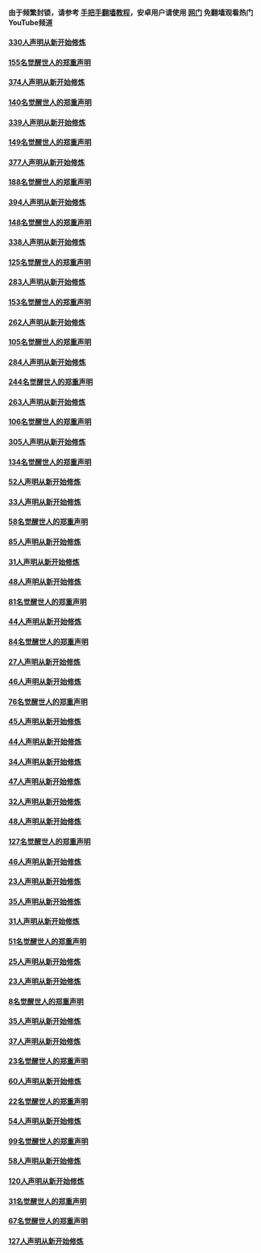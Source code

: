 #### 由于频繁封锁，请参考 [手把手翻墙教程](https://github.com/gfw-breaker/guides/wiki/)，安卓用户请使用 [网门](https://github.com/gfw-breaker/nogfw/blob/master/dl.md?t=05280101) 免翻墙观看热门YouTube频道 

#### [330人声明从新开始修炼](../pages/91/426139.md?t=05280101) 

#### [155名觉醒世人的郑重声明](../pages/91/426138.md?t=05280101) 

#### [374人声明从新开始修炼](../pages/91/425811.md?t=05280101) 

#### [140名觉醒世人的郑重声明](../pages/91/425810.md?t=05280101) 

#### [339人声明从新开始修炼](../pages/91/425690.md?t=05280101) 

#### [149名觉醒世人的郑重声明](../pages/91/425689.md?t=05280101) 

#### [377人声明从新开始修炼](../pages/91/424867.md?t=05280101) 

#### [188名觉醒世人的郑重声明](../pages/91/424866.md?t=05280101) 

#### [394人声明从新开始修炼](../pages/91/423914.md?t=05280101) 

#### [148名觉醒世人的郑重声明](../pages/91/423913.md?t=05280101) 

#### [338人声明从新开始修炼](../pages/91/423540.md?t=05280101) 

#### [125名觉醒世人的郑重声明](../pages/91/423539.md?t=05280101) 

#### [283人声明从新开始修炼](../pages/91/423296.md?t=05280101) 

#### [153名觉醒世人的郑重声明](../pages/91/423295.md?t=05280101) 

#### [262人声明从新开始修炼](../pages/91/423004.md?t=05280101) 

#### [105名觉醒世人的郑重声明](../pages/91/423003.md?t=05280101) 

#### [284人声明从新开始修炼](../pages/91/422707.md?t=05280101) 

#### [244名觉醒世人的郑重声明](../pages/91/422706.md?t=05280101) 

#### [263人声明从新开始修炼](../pages/91/422553.md?t=05280101) 

#### [106名觉醒世人的郑重声明](../pages/91/422552.md?t=05280101) 

#### [305人声明从新开始修炼](../pages/91/422153.md?t=05280101) 

#### [134名觉醒世人的郑重声明](../pages/91/422152.md?t=05280101) 

#### [52人声明从新开始修炼](../pages/91/421846.md?t=05280101) 

#### [33人声明从新开始修炼](../pages/91/421804.md?t=05280101) 

#### [58名觉醒世人的郑重声明](../pages/91/421845.md?t=05280101) 

#### [85人声明从新开始修炼](../pages/91/421769.md?t=05280101) 

#### [31人声明从新开始修炼](../pages/91/421763.md?t=05280101) 

#### [48人声明从新开始修炼](../pages/91/421605.md?t=05280101) 

#### [81名觉醒世人的郑重声明](../pages/91/421656.md?t=05280101) 

#### [44人声明从新开始修炼](../pages/91/421544.md?t=05280101) 

#### [84名觉醒世人的郑重声明](../pages/91/421543.md?t=05280101) 

#### [27人声明从新开始修炼](../pages/91/421465.md?t=05280101) 

#### [46人声明从新开始修炼](../pages/91/421454.md?t=05280101) 

#### [76名觉醒世人的郑重声明](../pages/91/421453.md?t=05280101) 

#### [45人声明从新开始修炼](../pages/91/421452.md?t=05280101) 

#### [44人声明从新开始修炼](../pages/91/421422.md?t=05280101) 

#### [34人声明从新开始修炼](../pages/91/421322.md?t=05280101) 

#### [47人声明从新开始修炼](../pages/91/421264.md?t=05280101) 

#### [32人声明从新开始修炼](../pages/91/421225.md?t=05280101) 

#### [48人声明从新开始修炼](../pages/91/421202.md?t=05280101) 

#### [127名觉醒世人的郑重声明](../pages/91/421224.md?t=05280101) 

#### [46人声明从新开始修炼](../pages/91/421203.md?t=05280101) 

#### [23人声明从新开始修炼](../pages/91/421138.md?t=05280101) 

#### [35人声明从新开始修炼](../pages/91/421122.md?t=05280101) 

#### [31人声明从新开始修炼](../pages/91/421081.md?t=05280101) 

#### [51名觉醒世人的郑重声明](../pages/91/421080.md?t=05280101) 

#### [25人声明从新开始修炼](../pages/91/421020.md?t=05280101) 

#### [23人声明从新开始修炼](../pages/91/420884.md?t=05280101) 

#### [8名觉醒世人的郑重声明](../pages/91/420883.md?t=05280101) 

#### [35人声明从新开始修炼](../pages/91/420809.md?t=05280101) 

#### [37人声明从新开始修炼](../pages/91/420766.md?t=05280101) 

#### [23名觉醒世人的郑重声明](../pages/91/420765.md?t=05280101) 

#### [60人声明从新开始修炼](../pages/91/420727.md?t=05280101) 

#### [22名觉醒世人的郑重声明](../pages/91/420726.md?t=05280101) 

#### [54人声明从新开始修炼](../pages/91/420529.md?t=05280101) 

#### [99名觉醒世人的郑重声明](../pages/91/420528.md?t=05280101) 

#### [58人声明从新开始修炼](../pages/91/420198.md?t=05280101) 

#### [120人声明从新开始修炼](../pages/91/420141.md?t=05280101) 

#### [31名觉醒世人的郑重声明](../pages/91/420197.md?t=05280101) 

#### [67名觉醒世人的郑重声明](../pages/91/420140.md?t=05280101) 

#### [127人声明从新开始修炼](../pages/91/420082.md?t=05280101) 

